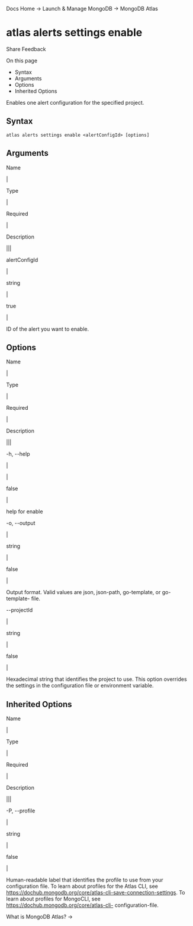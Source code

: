 Docs Home → Launch & Manage MongoDB → MongoDB Atlas

# atlas alerts settings enable

Share Feedback

On this page

  * Syntax
  * Arguments
  * Options
  * Inherited Options

Enables one alert configuration for the specified project.

## Syntax

    
    
    atlas alerts settings enable <alertConfigId> [options]  
      
  
## Arguments

Name

|

Type

|

Required

|

Description  
  
|||  
  
alertConfigId

|

string

|

true

|

ID of the alert you want to enable.  
  
## Options

Name

|

Type

|

Required

|

Description  
  
|||  
  
-h, --help

|

|

false

|

help for enable  
  
-o, --output

|

string

|

false

|

Output format. Valid values are json, json-path, go-template, or go-template-
file.  
  
\--projectId

|

string

|

false

|

Hexadecimal string that identifies the project to use. This option overrides
the settings in the configuration file or environment variable.  
  
## Inherited Options

Name

|

Type

|

Required

|

Description  
  
|||  
  
-P, --profile

|

string

|

false

|

Human-readable label that identifies the profile to use from your
configuration file. To learn about profiles for the Atlas CLI, see
https://dochub.mongodb.org/core/atlas-cli-save-connection-settings. To learn
about profiles for MongoCLI, see https://dochub.mongodb.org/core/atlas-cli-
configuration-file.  
  
What is MongoDB Atlas? →

